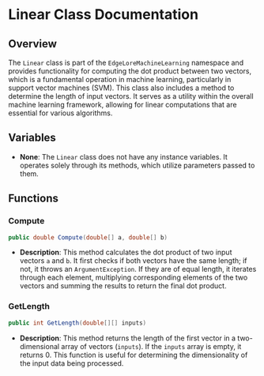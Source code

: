 # Linear Class Documentation

## Overview
The `Linear` class is part of the `EdgeLoreMachineLearning` namespace and provides functionality for computing the dot product between two vectors, which is a fundamental operation in machine learning, particularly in support vector machines (SVM). This class also includes a method to determine the length of input vectors. It serves as a utility within the overall machine learning framework, allowing for linear computations that are essential for various algorithms.

## Variables
- **None**: The `Linear` class does not have any instance variables. It operates solely through its methods, which utilize parameters passed to them.

## Functions

### Compute
```csharp
public double Compute(double[] a, double[] b)
```
- **Description**: This method calculates the dot product of two input vectors `a` and `b`. It first checks if both vectors have the same length; if not, it throws an `ArgumentException`. If they are of equal length, it iterates through each element, multiplying corresponding elements of the two vectors and summing the results to return the final dot product.

### GetLength
```csharp
public int GetLength(double[][] inputs)
```
- **Description**: This method returns the length of the first vector in a two-dimensional array of vectors (`inputs`). If the `inputs` array is empty, it returns 0. This function is useful for determining the dimensionality of the input data being processed.